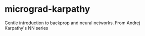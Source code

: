 # micrograd-karpathy
Gentle introduction to backprop and neural networks. From Andrej Karpathy's NN series
